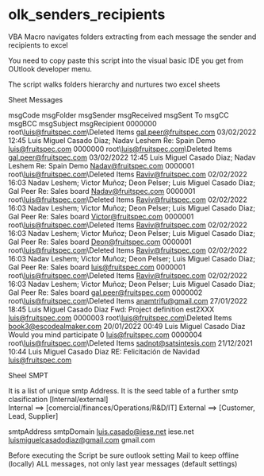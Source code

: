 # olk_senders_recipients
 VBA Macro navigates folders extracting from each message the sender and recipients to excel
 
 You need to copy paste this script into the visual basic IDE you get from OUtlook developer menu.
 
 The script walks folders hierarchy and nurtures two excel sheets
 
 Sheet Messages
 

msgCode	msgFolder	                            msgSender	            msgReceived	        msgSent To	                                                               msgCC	msgBCC	msgSubject	                    msgRecipient
0000000	root\luis@fruitspec.com\Deleted Items	gal.peer@fruitspec.com	03/02/2022 12:45	Luis Miguel Casado Diaz; Nadav Leshem			                                            Re: Spain Demo 	                luis@fruitspec.com
0000000	root\luis@fruitspec.com\Deleted Items	gal.peer@fruitspec.com	03/02/2022 12:45	Luis Miguel Casado Diaz; Nadav Leshem			                                            Re: Spain Demo 	                Nadav@fruitspec.com
0000001	root\luis@fruitspec.com\Deleted Items	Raviv@fruitspec.com	    02/02/2022 16:03	Nadav Leshem; Victor Muñoz; Deon Pelser; Luis Miguel Casado Diaz; Gal Peer			        Re: Sales board 	            Nadav@fruitspec.com
0000001	root\luis@fruitspec.com\Deleted Items	Raviv@fruitspec.com	    02/02/2022 16:03	Nadav Leshem; Victor Muñoz; Deon Pelser; Luis Miguel Casado Diaz; Gal Peer			        Re: Sales board 	            Victor@fruitspec.com
0000001	root\luis@fruitspec.com\Deleted Items	Raviv@fruitspec.com	    02/02/2022 16:03	Nadav Leshem; Victor Muñoz; Deon Pelser; Luis Miguel Casado Diaz; Gal Peer			        Re: Sales board 	            Deon@fruitspec.com
0000001	root\luis@fruitspec.com\Deleted Items	Raviv@fruitspec.com	    02/02/2022 16:03	Nadav Leshem; Victor Muñoz; Deon Pelser; Luis Miguel Casado Diaz; Gal Peer			        Re: Sales board 	            luis@fruitspec.com
0000001	root\luis@fruitspec.com\Deleted Items	Raviv@fruitspec.com	    02/02/2022 16:03	Nadav Leshem; Victor Muñoz; Deon Pelser; Luis Miguel Casado Diaz; Gal Peer			        Re: Sales board 	            gal.peer@fruitspec.com
0000002	root\luis@fruitspec.com\Deleted Items	anamtrifu@gmail.com	    27/01/2022 18:45	Luis Miguel Casado Diaz			                                                            Fwd: Project definition est2XXX	luis@fruitspec.com
0000003	root\luis@fruitspec.com\Deleted Items	book3@escodealmaker.com	20/01/2022 00:49	Luis Miguel Casado Diaz			                                                            Would you mind  participate 0	luis@fruitspec.com
0000004	root\luis@fruitspec.com\Deleted Items	sadnot@satsintesis.com	21/12/2021 10:44	Luis Miguel Casado Diaz			                                                            RE: Felicitación de Navidad	    luis@fruitspec.com


 
 Sheel SMPT
 
It is a list of unique smtp Address. It is the seed table of a further smtp clasification 
[Internal/external]  
Internal ==> [comercial/finances/Operations/R&D/IT]
External ==> [Customer, Lead, Supplier]


smtpAddress						smtpDomain
luis.casado@iese.net			iese.net
luismiguelcasadodiaz@gmail.com	gmail.com


Before executing the Script be sure outlook setting Mail to keep offline (locally) ALL messages, not only last year messages (default settings)